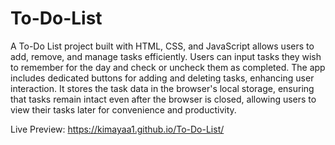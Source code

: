# To-Do-List
A To-Do List project built with HTML, CSS, and JavaScript allows users to add, remove, and manage tasks efficiently. Users can input tasks they wish to remember for the day and check or uncheck them as completed. The app includes dedicated buttons for adding and deleting tasks, enhancing user interaction. It stores the task data in the browser's local storage, ensuring that tasks remain intact even after the browser is closed, allowing users to view their tasks later for convenience and productivity.

Live Preview: https://kimayaa1.github.io/To-Do-List/

